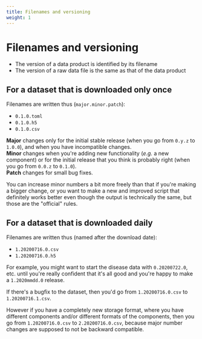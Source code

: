 ```yaml
---
title: Filenames and versioning
weight: 1
---
```


# Filenames and versioning

* The version of a data product is identified by its filename
* The version of a raw data file is the same as that of the data product

## For a dataset that is downloaded only once

Filenames are written thus (`major.minor.patch`):

* `0.1.0.toml`
* `0.1.0.h5`
* `0.1.0.csv`

**Major** changes only for the initial stable release (when you go from `0.y.z` to `1.0.0`), and when you have incompatible changes.  
**Minor** changes when you're adding new functionality (*e.g.* a new component) or for the initial release that you think is probably right (when you go from `0.0.z` to `0.1.0`).  
**Patch** changes for small bug fixes.

You can increase minor numbers a bit more freely than that if you're making a bigger change, or you want to make a new and improved script that definitely works better even though the output is technically the same, but those are the "official" rules.

## For a dataset that is downloaded daily

Filenames are written thus (named after the download date):

* `1.20200716.0.csv`
* `1.20200716.0.h5`

For example, you might want to start the disease data with `0.20200722.0`, etc. until you're really confident that it's all good and you're happy to make a `1.2020mmdd.0` release.

If there's a bugfix to the dataset, then you'd go from `1.20200716.0.csv` to `1.20200716.1.csv`.

However if you have a completely new storage format, where you have different components and/or different formats of the components, then you go from `1.20200716.0.csv` to `2.20200716.0.csv`, because major number changes are supposed to not be backward compatible.
